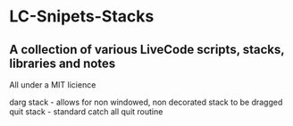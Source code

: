 # LC-Snipets-Stacks

## A collection of various LiveCode scripts, stacks, libraries and notes

All under a MIT licience

darg stack - allows for non windowed, non decorated stack to be dragged
quit stack - standard catch all quit routine
